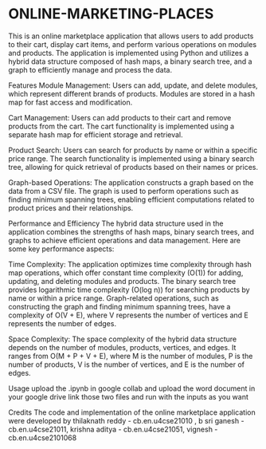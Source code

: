 # ONLINE-MARKETING-PLACES

This is an online marketplace application that allows users to add products to their cart, display cart items, and perform various operations on modules and products. The application is implemented using Python and utilizes a hybrid data structure composed of hash maps, a binary search tree, and a graph to efficiently manage and process the data.

Features Module Management: Users can add, update, and delete modules, which represent different brands of products. Modules are stored in a hash map for fast access and modification.

Cart Management: Users can add products to their cart and remove products from the cart. The cart functionality is implemented using a separate hash map for efficient storage and retrieval.

Product Search: Users can search for products by name or within a specific price range. The search functionality is implemented using a binary search tree, allowing for quick retrieval of products based on their names or prices.

Graph-based Operations: The application constructs a graph based on the data from a CSV file. The graph is used to perform operations such as finding minimum spanning trees, enabling efficient computations related to product prices and their relationships.

Performance and Efficiency The hybrid data structure used in the application combines the strengths of hash maps, binary search trees, and graphs to achieve efficient operations and data management. Here are some key performance aspects:

Time Complexity: The application optimizes time complexity through hash map operations, which offer constant time complexity (O(1)) for adding, updating, and deleting modules and products. The binary search tree provides logarithmic time complexity (O(log n)) for searching products by name or within a price range. Graph-related operations, such as constructing the graph and finding minimum spanning trees, have a complexity of O(V + E), where V represents the number of vertices and E represents the number of edges.

Space Complexity: The space complexity of the hybrid data structure depends on the number of modules, products, vertices, and edges. It ranges from O(M + P + V + E), where M is the number of modules, P is the number of products, V is the number of vertices, and E is the number of edges.

Usage upload the .ipynb in google collab and upload the word document in your google drive link those two files and run with the inputs as you want

Credits The code and implementation of the online marketplace application were developed by thilaknath reddy - cb.en.u4cse21010 , b sri ganesh - cb.en.u4cse21011, krishna aditya - cb.en.u4cse21051, vignesh - cb.en.u4cse2101068

